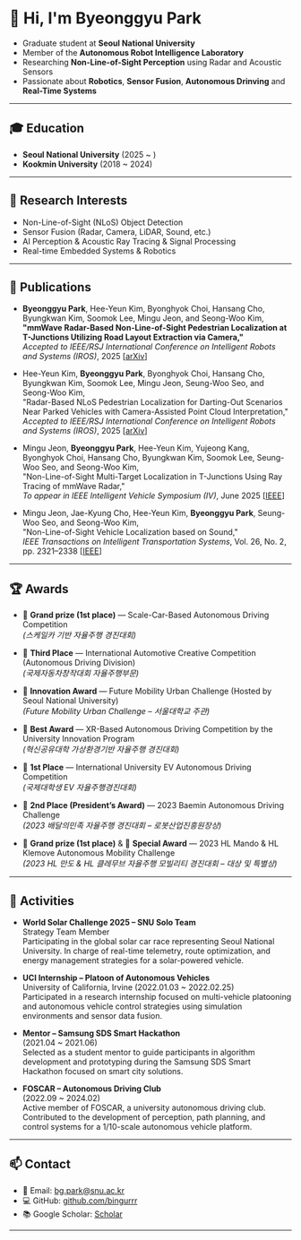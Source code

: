# 👋 Hi, I'm Byeonggyu Park

- Graduate student at **Seoul National University**  
- Member of the **Autonomous Robot Intelligence Laboratory**  
- Researching **Non-Line-of-Sight Perception** using Radar and Acoustic Sensors  
- Passionate about **Robotics**, **Sensor Fusion**, **Autonomous Drinving** and **Real-Time Systems**

---

## 🎓 Education
- **Seoul National University** (2025 ~ )  
- **Kookmin University** (2018 ~ 2024)
---

## 🔬 Research Interests
- Non-Line-of-Sight (NLoS) Object Detection
- Sensor Fusion (Radar, Camera, LiDAR, Sound, etc.)
- AI Perception & Acoustic Ray Tracing & Signal Processing 
- Real-time Embedded Systems & Robotics

---

## 📝 Publications
- **Byeonggyu Park**, Hee-Yeun Kim, Byonghyok Choi, Hansang Cho, Byungkwan Kim, Soomok Lee, Mingu Jeon, and Seong-Woo Kim,  
  **"mmWave Radar-Based Non-Line-of-Sight Pedestrian Localization at T-Junctions Utilizing Road Layout Extraction via Camera,"**  
  _Accepted to IEEE/RSJ International Conference on Intelligent Robots and Systems (IROS)_, 2025 [[arXiv](https://arxiv.org/abs/2508.02348)]
  
- Hee-Yeun Kim, **Byeonggyu Park**, Byonghyok Choi, Hansang Cho, Byungkwan Kim, Soomok Lee, Mingu Jeon, Seung-Woo Seo, and Seong-Woo Kim,  
  "Radar-Based NLoS Pedestrian Localization for Darting-Out Scenarios Near Parked Vehicles with Camera-Assisted Point Cloud Interpretation,"  
  _Accepted to IEEE/RSJ International Conference on Intelligent Robots and Systems (IROS)_, 2025 [[arXiv](https://arxiv.org/html/2508.04033v1)]

- Mingu Jeon, **Byeonggyu Park**, Hee-Yeun Kim, Yujeong Kang, Byonghyok Choi, Hansang Cho, Byungkwan Kim, Soomok Lee, Seung-Woo Seo, and Seong-Woo Kim,  
  "Non-Line-of-Sight Multi-Target Localization in T-Junctions Using Ray Tracing of mmWave Radar,"  
  _To appear in IEEE Intelligent Vehicle Symposium (IV)_, June 2025 [[IEEE](https://ieeexplore.ieee.org/stamp/stamp.jsp?arnumber=11097630&tag=1)]
  
- Mingu Jeon, Jae-Kyung Cho, Hee-Yeun Kim, **Byeonggyu Park**, Seung-Woo Seo, and Seong-Woo Kim,  
  "Non-Line-of-Sight Vehicle Localization based on Sound,"  
  _IEEE Transactions on Intelligent Transportation Systems_, Vol. 26, No. 2, pp. 2321–2338 [[IEEE](https://ieeexplore.ieee.org/document/10790925)]

---

## 🏆 Awards

- 🥇 **Grand prize (1st place)** — Scale-Car-Based Autonomous Driving Competition  
  *(스케일카 기반 자율주행 경진대회)*

- 🥉 **Third Place** — International Automotive Creative Competition (Autonomous Driving Division)  
  *(국제자동차창작대회 자율주행부문)*

- 🌟 **Innovation Award** — Future Mobility Urban Challenge (Hosted by Seoul National University)  
  *(Future Mobility Urban Challenge – 서울대학교 주관)*

- 🥇 **Best Award** — XR-Based Autonomous Driving Competition by the University Innovation Program  
  *(혁신공유대학 가상환경기반 자율주행 경진대회)*

- 🥇 **1st Place** — International University EV Autonomous Driving Competition  
  *(국제대학생 EV 자율주행경진대회)*

- 🥈 **2nd Place (President’s Award)** — 2023 Baemin Autonomous Driving Challenge  
  *(2023 배달의민족 자율주행 경진대회 – 로봇산업진흥원장상)*

- 🥇 **Grand prize (1st place)** & 🌟 **Special Award** — 2023 HL Mando & HL Klemove Autonomous Mobility Challenge  
  *(2023 HL 만도 & HL 클레무브 자율주행 모빌리티 경진대회 – 대상 및 특별상)*

---

## 🚀 Activities
- **World Solar Challenge 2025 – SNU Solo Team**  
  Strategy Team Member  
  Participating in the global solar car race representing Seoul National University. In charge of real-time telemetry, route optimization, and energy management strategies for a solar-powered vehicle.
  
- **UCI Internship – Platoon of Autonomous Vehicles**  
  University of California, Irvine (2022.01.03 ~ 2022.02.25)  
  Participated in a research internship focused on multi-vehicle platooning and autonomous vehicle control strategies using simulation environments and sensor data fusion.

- **Mentor – Samsung SDS Smart Hackathon**  
  (2021.04 ~ 2021.06)  
  Selected as a student mentor to guide participants in algorithm development and prototyping during the Samsung SDS Smart Hackathon focused on smart city solutions.

- **FOSCAR – Autonomous Driving Club**  
  (2022.09 ~ 2024.02)  
  Active member of FOSCAR, a university autonomous driving club. Contributed to the development of perception, path planning, and control systems for a 1/10-scale autonomous vehicle platform.

---

## 📫 Contact
- 📧 Email: [bg.park@snu.ac.kr](mailto:bg.park@snu.ac.kr)  
- 💻 GitHub: [github.com/bingurrr](https://github.com/Bingurrr)  
- 📚 Google Scholar: [Scholar](https://scholar.google.com/citations?user=3PMUIP8AAAAJ&hl=ko)
---


